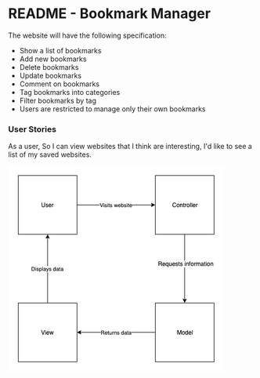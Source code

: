 # README - Bookmark Manager

The website will have the following specification:

- Show a list of bookmarks
- Add new bookmarks
- Delete bookmarks
- Update bookmarks
- Comment on bookmarks
- Tag bookmarks into categories
- Filter bookmarks by tag
- Users are restricted to manage only their own bookmarks

### User Stories

As a user,
So I can view websites that I think are interesting,
I'd like to see a list of my saved websites.

![user-story-1-diagram](./images/User-Story-1.png)
